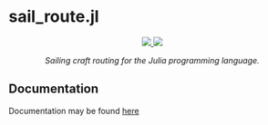 # sail_route.jl

<p align="center">
  <a href="https://travis-ci.org/TAJD/sail_route.jl">
    <img src="https://travis-ci.org/TAJD/sail_route.jl.svg?branch=master">
  </a>
  <a href="https://codecov.io/gh/TAJD/sail_route.jl">
  <img   src="https://codecov.io/gh/TAJD/sail_route.jl/branch/master/graph/badge.svg">
  </a>
<p align="center">
  <i>Sailing craft routing for the Julia programming language.</i>
</p>



## Documentation

Documentation may be found [here](https://tajd.github.io/sail_route.jl/)
